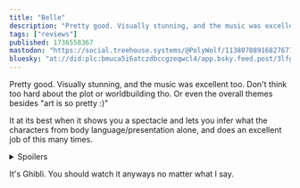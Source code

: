 ```yaml
---
title: "Belle"
description: "Pretty good. Visually stunning, and the music was excellent too. Don\u0027t think too hard about the plot or worldbuilding tho. Or even the ov..."
tags: ["reviews"]
published: 1736558367
mastodon: "https://social.treehouse.systems/@PolyWolf/113807089168276770"
bluesky: "at://did:plc:bmuca5i6atczdbccgzeqwcl4/app.bsky.feed.post/3lfgk2e6ix22z"
---
```


Pretty good. Visually stunning, and the music was excellent too. Don't think too hard about the plot or worldbuilding tho. Or even the overall themes besides "art is so pretty :)"

It at its best when it shows you a spectacle and lets you infer what the characters from body language/presentation alone, and does an excellent job of this many times.

<details><summary>Spoilers</summary>
But it's crazy to me that, after having such a good example (Suzu staring down the dad "protecting" the kids (watching him scamper away was cathartic)), they immediately have an "I love you very much", "Thanks you helped me get over my fear" dialogue. Like COME ON
</details>

It's Ghibli. You should watch it anyways no matter what I say.